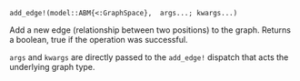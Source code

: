 ```
add_edge!(model::ABM{<:GraphSpace},  args...; kwargs...)
```

Add a new edge (relationship between two positions) to the graph. Returns a boolean, true if the operation was successful.

`args` and `kwargs` are directly passed to the `add_edge!` dispatch that acts the underlying graph type.
